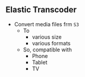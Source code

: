 ## Elastic Transcoder

- Convert media files frm `S3`
  - To
    - various size
    - various formats
  - So, compatible with
    - Phone
    - Tablet
    - TV
